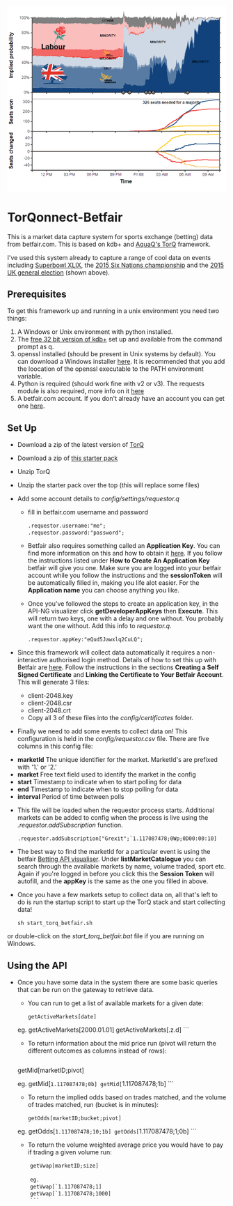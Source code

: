 ![header image](readme_img.png)

# TorQonnect-Betfair
This is a market data capture system for sports exchange (betting) data from betfair.com.  This is based on kdb+ and [AquaQ's TorQ](https://github.com/AquaQAnalytics/TorQ) framework.

I've used this system already to capture a range of cool data on events including [Superbowl XLIX](http://www.picodoc.org/superbowl-xlix-data-visualization/), the [2015 Six Nations championship](http://www.picodoc.org/six-nations-2015/) and the [2015 UK general election](http://www.picodoc.org/uk-general-election-2015-telling-the-story-of-results-night-with-data/) (shown above). 

## Prerequisites

To get this framework up and running in a unix environment you need two things:

1. A Windows or Unix environment with python installed.
2. The [free 32 bit version of kdb+](http://kx.com/software-download.php) set up and available from the command prompt as q.
3. openssl installed (should be present in Unix systems by default).  You can download a Windows installer [here](http://gnuwin32.sourceforge.net/packages/openssl.htm).  It is recommended that you add the loocation of the openssl executable to the PATH environment variable.
4. Python is required (should work fine with v2 or v3).  The requests module is also required, more info on it [here](http://docs.python-requests.org/en/latest/user/install/)
5. A betfair.com account. If you don't already have an account you can get one [here](https://register.betfair.com/account/registration).


## Set Up

* Download a zip of the latest version of [TorQ](https://github.com/AquaQAnalytics/TorQ/archive/master.zip)
* Download a zip of [this starter pack](https://github.com/AquaQAnalytics/TorQonnect-Betfair/archive/master.zip)
* Unzip TorQ
* Unzip the starter pack over the top (this will replace some files)
* Add some account details to *config/settings/requestor.q*
    - fill in betfair.com username and password

        ```
        .requestor.username:"me";
        .requestor.password:"password";
        ```

    - Betfair also requires something called an **Application Key**.  You can find more information on this and how to obtain it [here](https://api.developer.betfair.com/services/webapps/docs/display/1smk3cen4v3lu3yomq5qye0ni/Application+Keys).  If you follow the instructions listed under **How to Create An Application Key** betfair will give you one.  Make sure you are logged into your betfair account while you follow the instructions and the **sessionToken** will be automatically filled in, making you life alot easier.  For the **Application name** you can choose anything you like.
    - Once you've followed the steps to create an application key, in the API-NG visualizer click **getDeveloperAppKeys** then **Execute**.  This will return two keys, one with a delay and one without.  You probably want the one without.  Add this info to *requestor.q*.

        ```
        .requestor.appKey:"eQud5Jawxlq2CuLQ";
        ```

* Since this framework will collect data automatically it requires a non-interactive authorised login method.  Details of how to set this up with Betfair are [here](https://api.developer.betfair.com/services/webapps/docs/display/1smk3cen4v3lu3yomq5qye0ni/Non-Interactive+%28bot%29+login).  Follow the instructions in the sections **Creating a Self Signed Certificate** and **Linking the Certificate to Your Betfair Account**.  This will generate 3 files:
    - client-2048.key
    - client-2048.csr
    - client-2048.crt
    - Copy all 3 of these files into the *config/certificates* folder.
* Finally we need to add some events to collect data on!  This configuration is held in the *config/requestor.csv* file. There are five columns in this config file:
 - **marketId**  The unique identifier for the market. MarketId's are prefixed with '1.' or '2.'
 - **market** Free text field used to identify the market in the config
 - **start** Timestamp to indicate when to start polling for data 
 - **end** Timestamp to indicate when to stop polling for data 
 - **interval** Period of time between polls

* This file will be loaded when the requestor process starts. Additional markets can be added to config when the process is live using the *.requestor.addSubscription* function.

    ```
    .requestor.addSubscription["Grexit";`1.117087478;0Wp;0D00:00:10]
    ```
    
* The best way to find the marketId for a particular event is using the betfair [Betting API visualiser](https://developer.betfair.com/exchange-api/betting-api-demo/).  Under **listMarketCatalogue** you can search through the available markets by name, volume traded, sport etc.  Again if you're logged in before you click this the **Session Token** will autofill, and the **appKey** is the same as the one you filled in above.
* Once you have a few markets setup to collect data on, all that's left to do is run the startup script to start up the TorQ stack and start collecting data!

    ```
    sh start_torq_betfair.sh
    ```
or double-click on the *start_torq_betfair.bat* file if you are running on Windows.

## Using the API

* Once you have some data in the system there are some basic queries that can be run on the gateway to retrieve data.  
    - You can run to get a list of available markets for a given date: 

        ```
        getActiveMarkets[date]

	eg.
	getActiveMarkets[2000.01.01]
	getActiveMarkets[.z.d]
        ```
    - To return information about the mid price run (pivot will return the different outcomes as columns instead of rows):
        
        ```
	getMid[marketID;pivot]

	eg.
        getMid[`1.117087478;0b]
	getMid[`1.117087478;1b]
        ```
    - To return the implied odds based on trades matched, and the volume of trades matched, run (bucket is in minutes):

        ```
        getOdds[marketID;bucket;pivot]

	eg.
	getOdds[`1.117087478;10;1b]
	getOdds[`1.117087478;1;0b]
        ```
    - To return the volume weighted average price you would have to pay if trading a given volume run:

	```
        getVwap[marketID;size]

        eg.
        getVwap[`1.117087478;1]
        getVwap[`1.117087478;1000]
        ```

